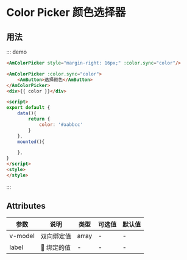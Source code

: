# Color Picker 颜色选择器

## 用法
::: demo
```html
<AmColorPicker style="margin-right: 16px;" :color.sync="color"/>

<AmColorPicker :color.sync="color">
    <AmButton>选择颜色</AmButton>
</AmColorPicker>
<div>{{ color }}</div>

<script>
export default {
    data(){
        return {
            color: '#aabbcc'
        }
    },
    mounted(){

    },
}
</script>
<style>
</style>
```
:::

## Attributes

| 参数       | 说明        | 类型       | 可选值         | 默认值   |
|---------- |------------ |---------- |-------------  |-------- |
| v-model      | 双向绑定值      |  array  |  -  |   -   |
| label |  绑定的值  |  -  | - | - |
